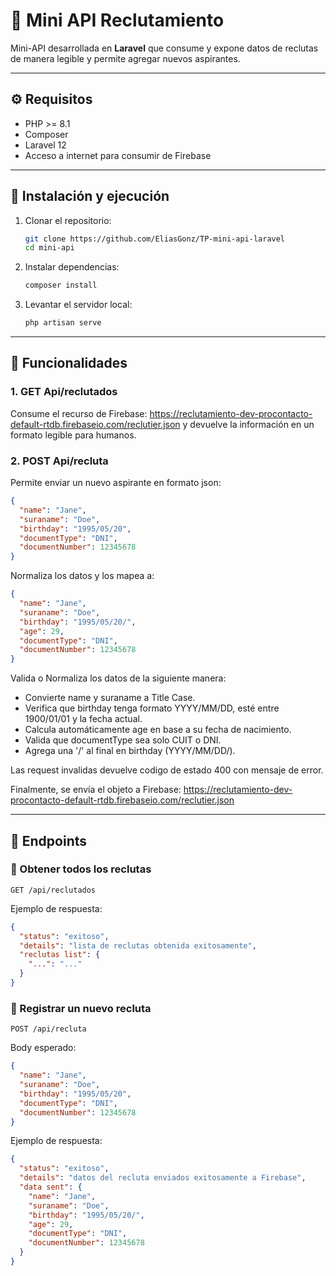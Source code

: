 # 📌 Mini API Reclutamiento

Mini-API desarrollada en **Laravel** que consume y expone datos de reclutas de manera legible y permite agregar nuevos aspirantes.  

---

## ⚙️ Requisitos
- PHP >= 8.1  
- Composer  
- Laravel 12 
- Acceso a internet para consumir de Firebase

---

## 🔧 Instalación y ejecución
1. Clonar el repositorio:
   ```bash
   git clone https://github.com/EliasGonz/TP-mini-api-laravel
   cd mini-api
   ```
2. Instalar dependencias:
   ```bash
   composer install
   ```
3. Levantar el servidor local:
   ```bash
   php artisan serve
   ```

---

## 📂 Funcionalidades

### 1. GET Api/reclutados

Consume el recurso de Firebase: https://reclutamiento-dev-procontacto-default-rtdb.firebaseio.com/reclutier.json y devuelve la información en un formato legible para humanos.

### 2. POST Api/recluta 

Permite enviar un nuevo aspirante en formato json:
```json
{
  "name": "Jane",
  "suraname": "Doe",
  "birthday": "1995/05/20",
  "documentType": "DNI",
  "documentNumber": 12345678
}
```

Normaliza los datos y los mapea a:
```json
{ 
  "name": "Jane",
  "suraname": "Doe",
  "birthday": "1995/05/20/",
  "age": 29,
  "documentType": "DNI",
  "documentNumber": 12345678
}
```

Valida o Normaliza los datos de la siguiente manera:
  - Convierte name y suraname a Title Case.
  - Verifica que birthday tenga formato YYYY/MM/DD, esté entre 1900/01/01 y la fecha actual.
  - Calcula automáticamente age en base a su fecha de nacimiento.
  - Valida que documentType sea solo CUIT o DNI.
  - Agrega una '/' al final en birthday (YYYY/MM/DD/).

Las request invalidas devuelve codigo de estado 400 con mensaje de error.

Finalmente, se envía el objeto a Firebase: https://reclutamiento-dev-procontacto-default-rtdb.firebaseio.com/reclutier.json

---

## 📌 Endpoints

### 🔹 Obtener todos los reclutas
`GET /api/reclutados`

Ejemplo de respuesta:
```json
{
  "status": "exitoso",
  "details": "lista de reclutas obtenida exitosamente",
  "reclutas list": {
    "...": "..."
  }
}
```

### 🔹 Registrar un nuevo recluta
`POST /api/recluta`

Body esperado:
```json
{
  "name": "Jane",
  "suraname": "Doe",
  "birthday": "1995/05/20",
  "documentType": "DNI",
  "documentNumber": 12345678
}
```

Ejemplo de respuesta:
```json
{
  "status": "exitoso",
  "details": "datos del recluta enviados exitosamente a Firebase",
  "data sent": {
    "name": "Jane",
    "suraname": "Doe",
    "birthday": "1995/05/20/",
    "age": 29,
    "documentType": "DNI",
    "documentNumber": 12345678
  }
}
```
